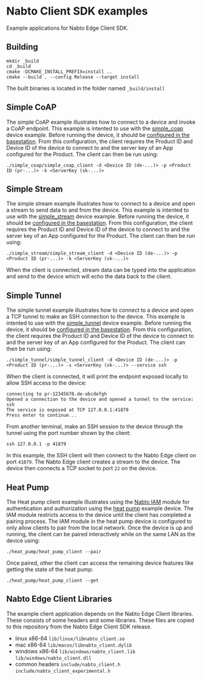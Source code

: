 # Nabto Client SDK examples

Example applications for Nabto Edge Client SDK.

## Building

```
mkdir _build
cd _build
cmake -DCMAKE_INSTALL_PREFIX=install ..
cmake --build . --config Release --target install
```

The built binaries is located in the folder named `_build/install`

## Simple CoAP
The simple CoAP example illustrates how to connect to a device and
invoke a CoAP endpoint. This example is intented to use with
the
[simple_coap](https://docs.nabto.com/developer/guides/get-started/embedded/examples.html) device
example. Before running the device, it should
be
[configured in the basestation](https://docs.nabto.com/developer/guides/get-started/embedded/applications.html). From
this configuration, the client requires the Product ID and Device ID
of the device to connect to and the server key of an App configured
for the Product. The client can then be run using:

```
./simple_coap/simple_coap_client -d <Device ID (de-...)> -p <Product ID (pr-...)> -k <ServerKey (sk-...)>
```

## Simple Stream
The simple stream example illustrates how to connect to a device and
open a stream to send data to and from the device. This example is
intented to use with
the
[simple_stream](https://github.com/nabto/nabto-embedded-sdk/tree/master/examples/simple_stream) device
example. Before running the device, it should
be
[configured in the basestation](https://docs.nabto.com/developer/guides/get-started/embedded/applications.html). From
this configuration, the client requires the Product ID and Device ID
of the device to connect to and the server key of an App configured
for the Product. The client can then be run using:

```
./simple_stream/simple_stream_client -d <Device ID (de-...)> -p <Product ID (pr-...)> -k <ServerKey (sk-...)>
```

When the client is connected, stream data can be typed into the
application and send to the device which will echo the data back to
the client.

## Simple Tunnel
The simple tunnel example illustrates how to connect to a device and
open a TCP tunnel to make an SSH connection to the device. This
example is intented to use with
the
[simple_tunnel](https://github.com/nabto/nabto-embedded-sdk/tree/master/examples/simple_tunnel) device
example. Before running the device, it should
be
[configured in the basestation](https://docs.nabto.com/developer/guides/get-started/embedded/applications.html). From
this configuration, the client requires the Product ID and Device ID
of the device to connect to and the server key of an App configured
for the Product. The client can then be run using:

```
./simple_tunnel/simple_tunnel_client -d <Device ID (de-...)> -p <Product ID (pr-...)> -s <ServerKey (sk-...)> --service ssh
```

When the client is connected, it will print the endpoint exposed
locally to allow SSH access to the device:

```
connecting to pr-12345678.de-abcdefgh
Opened a connection to the device and opened a tunnel to the service: ssh
The service is exposed at TCP 127.0.0.1:41879
Press enter to continue...
```

From another terminal, make an SSH session to the device through the
tunnel using the port number shown by the client:

```
ssh 127.0.0.1 -p 41879
```

In this example, the SSH client will then connect to the Nabto Edge
client on port `41879`. The Nabto Edge client creates a stream to the
device. The device then connects a TCP socket to port `22` on the
device.


## Heat Pump
The Heat pump client example illustrates using
the
[Nabto IAM](https://docs.nabto.com/developer/guides/iam/intro.html)
module for authentication and authorization using
the
[heat pump](https://github.com/nabto/nabto-embedded-sdk/tree/master/examples/heat_pump) example
device. The IAM module restricts access to the device until the client
has completed a pairing process. The IAM module in the heat pump
device is configured to only allow clients to pair from the local
network. Once the device is up and running, the client can be paired
interactively while on the same LAN as the device using:

```
./heat_pump/heat_pump_client --pair
```

Once paired, other the client can access the remaining device features
like getting the state of the heat pump:

```
./heat_pump/heat_pump_client --get
```


## Nabto Edge Client Libraries

The example client application depends on the Nabto Edge Client
libraries. These consists of some headers and some libraries. These
files are copied to this repository from the Nabto Edge Client SDK
release.

  * linux x86-64 `lib/linux/libnabto_client.so`
  * mac x86-64 `lib/macos/libnabto_client.dylib`
  * windows x86-64 `lib/windows/nabto_client.lib` `lib/windows/nabto_client.dll`
  * common headers `include/nabto_client.h` `include/nabto_client_experimental.h`
